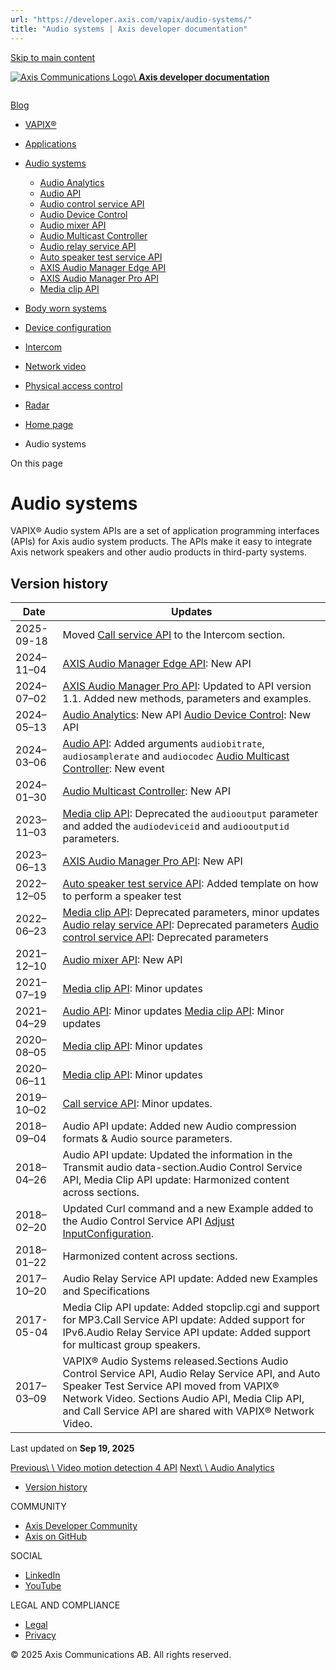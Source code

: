 ```yaml
---
url: "https://developer.axis.com/vapix/audio-systems/"
title: "Audio systems | Axis developer documentation"
---
```


[Skip to main content](https://developer.axis.com/vapix/audio-systems/#__docusaurus_skipToContent_fallback)

[![Axis Communications Logo](https://developer.axis.com/img/axis-logo.svg)\\
**Axis developer documentation**](https://developer.axis.com/)

```

```

[Blog](https://developer.axis.com/blog/)

- [VAPIX®](https://developer.axis.com/vapix/)
- [Applications](https://developer.axis.com/vapix/applications/)

- [Audio systems](https://developer.axis.com/vapix/audio-systems/)

  - [Audio Analytics](https://developer.axis.com/vapix/audio-systems/audio-analytics/)
  - [Audio API](https://developer.axis.com/vapix/audio-systems/audio-api/)
  - [Audio control service API](https://developer.axis.com/vapix/audio-systems/audio-control-service-api/)
  - [Audio Device Control](https://developer.axis.com/vapix/audio-systems/audio-device-control/)
  - [Audio mixer API](https://developer.axis.com/vapix/audio-systems/audio-mixer-api/)
  - [Audio Multicast Controller](https://developer.axis.com/vapix/audio-systems/audio-multicast-controller/)
  - [Audio relay service API](https://developer.axis.com/vapix/audio-systems/audio-relay-service-api/)
  - [Auto speaker test service API](https://developer.axis.com/vapix/audio-systems/auto-speaker-test-service-api/)
  - [AXIS Audio Manager Edge API](https://developer.axis.com/vapix/audio-systems/axis-audio-manager-edge-api/)
  - [AXIS Audio Manager Pro API](https://developer.axis.com/vapix/audio-systems/axis-audio-manager-pro-api/)
  - [Media clip API](https://developer.axis.com/vapix/audio-systems/media-clip-api/)
- [Body worn systems](https://developer.axis.com/vapix/body-worn-systems/)
- [Device configuration](https://developer.axis.com/vapix/device-configuration/)

- [Intercom](https://developer.axis.com/vapix/intercom/)

- [Network video](https://developer.axis.com/vapix/network-video/)

- [Physical access control](https://developer.axis.com/vapix/physical-access-control/)

- [Radar](https://developer.axis.com/vapix/radar/)


- [Home page](https://developer.axis.com/)
- Audio systems

On this page

# Audio systems

VAPIX® Audio system APIs are a set of application programming interfaces (APIs) for Axis audio system products. The APIs make it easy to integrate Axis network speakers and other audio products in third-party systems.

## Version history [​](https://developer.axis.com/vapix/audio-systems/\#version-history "Direct link to Version history")

| Date | Updates |
| --- | --- |
| 2025-09-18 | Moved [Call service API](https://developer.axis.com/vapix/intercom/call-service-api/) to the Intercom section. |
| 2024–11–04 | [AXIS Audio Manager Edge API](https://developer.axis.com/vapix/audio-systems/axis-audio-manager-edge-api/): New API |
| 2024–07–02 | [AXIS Audio Manager Pro API](https://developer.axis.com/vapix/audio-systems/axis-audio-manager-pro-api/): Updated to API version 1.1. Added new methods, parameters and examples. |
| 2024–05–13 | [Audio Analytics](https://developer.axis.com/vapix/audio-systems/audio-analytics/): New API [Audio Device Control](https://developer.axis.com/vapix/audio-systems/audio-device-control/): New API |
| 2024–03–06 | [Audio API](https://developer.axis.com/vapix/audio-systems/audio-api/): Added arguments `audiobitrate`, `audiosamplerate` and `audiocodec` [Audio Multicast Controller](https://developer.axis.com/vapix/audio-systems/audio-multicast-controller/): New event |
| 2024–01–30 | [Audio Multicast Controller](https://developer.axis.com/vapix/audio-systems/audio-multicast-controller/): New API |
| 2023–11–03 | [Media clip API](https://developer.axis.com/vapix/audio-systems/media-clip-api/): Deprecated the `audiooutput` parameter and added the `audiodeviceid` and `audiooutputid` parameters. |
| 2023–06–13 | [AXIS Audio Manager Pro API](https://developer.axis.com/vapix/audio-systems/axis-audio-manager-pro-api/): New API |
| 2022–12–05 | [Auto speaker test service API](https://developer.axis.com/vapix/audio-systems/auto-speaker-test-service-api/): Added template on how to perform a speaker test |
| 2022–06–23 | [Media clip API](https://developer.axis.com/vapix/audio-systems/media-clip-api/): Deprecated parameters, minor updates [Audio relay service API](https://developer.axis.com/vapix/audio-systems/audio-relay-service-api/): Deprecated parameters [Audio control service API](https://developer.axis.com/vapix/audio-systems/audio-control-service-api/): Deprecated parameters |
| 2021–12–10 | [Audio mixer API](https://developer.axis.com/vapix/audio-systems/audio-mixer-api/): New API |
| 2021–07–19 | [Media clip API](https://developer.axis.com/vapix/audio-systems/media-clip-api/): Minor updates |
| 2021–04–29 | [Audio API](https://developer.axis.com/vapix/audio-systems/audio-api/): Minor updates [Media clip API](https://developer.axis.com/vapix/audio-systems/media-clip-api/): Minor updates |
| 2020–08–05 | [Media clip API](https://developer.axis.com/vapix/audio-systems/media-clip-api/): Minor updates |
| 2020–06–11 | [Media clip API](https://developer.axis.com/vapix/audio-systems/media-clip-api/): Minor updates |
| 2019–10–02 | [Call service API](https://developer.axis.com/vapix/intercom/call-service-api/): Minor updates. |
| 2018–09–04 | Audio API update: Added new Audio compression formats & Audio source parameters. |
| 2018–04–26 | Audio API update: Updated the information in the Transmit audio data-section.Audio Control Service API, Media Clip API update: Harmonized content across sections. |
| 2018–02–20 | Updated Curl command and a new Example added to the Audio Control Service API [Adjust InputConfiguration](https://developer.axis.com/vapix/audio-systems/audio-control-service-api/#adjust-inputconfiguration). |
| 2018–01–22 | Harmonized content across sections. |
| 2017–10–20 | Audio Relay Service API update: Added new Examples and Specifications |
| 2017-05-04 | Media Clip API update: Added stopclip.cgi and support for MP3.Call Service API update: Added support for IPv6.Audio Relay Service API update: Added support for multicast group speakers. |
| 2017–03–09 | VAPIX® Audio Systems released.Sections Audio Control Service API, Audio Relay Service API, and Auto Speaker Test Service API moved from VAPIX® Network Video. Sections Audio API, Media Clip API, and Call Service API are shared with VAPIX® Network Video. |

Last updated on **Sep 19, 2025**

[Previous\\
\\
Video motion detection 4 API](https://developer.axis.com/vapix/applications/video-motion-detection-4-api/) [Next\\
\\
Audio Analytics](https://developer.axis.com/vapix/audio-systems/audio-analytics/)

- [Version history](https://developer.axis.com/vapix/audio-systems/#version-history)

COMMUNITY

- [Axis Developer Community](https://axis.com/developer-community)
- [Axis on GitHub](https://github.com/AxisCommunications)

SOCIAL

- [LinkedIn](https://www.linkedin.com/company/axis-communications)
- [YouTube](https://www.youtube.com/@AxisCommunications)

LEGAL AND COMPLIANCE

- [Legal](https://www.axis.com/legal)
- [Privacy](https://www.axis.com/privacy)

© 2025 Axis Communications AB. All rights reserved.